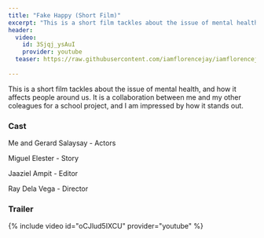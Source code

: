 ```yaml
---
title: "Fake Happy (Short Film)"
excerpt: "This is a short film tackles about the issue of mental health, and how it affects people around us."
header:
  video:
    id: 3Sjqj_ysAuI
    provider: youtube
  teaser: https://raw.githubusercontent.com/iamflorencejay/iamflorencejay/florence-gh-pages/assets/img/portfolio/fake-happy.jpg
    
---
```


This is a short film tackles about the issue of mental health, and how it affects people around us. It is a collaboration between me and my other coleagues for a school project, and I am impressed by how it stands out.

### Cast

Me and Gerard Salaysay - Actors

Miguel Elester - Story

Jaaziel Ampit - Editor

Ray Dela Vega - Director

### Trailer

{% include video id="oCJlud5IXCU" provider="youtube" %}
